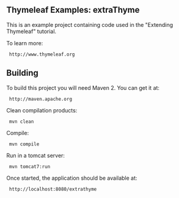 
Thymeleaf Examples: extraThyme
------------------------------
 
 This is an example project containing code used in the "Extending Thymeleaf" tutorial.
 
 To learn more:
 
     http://www.thymeleaf.org


Building
--------
 
 To build this project you will need Maven 2. You can get it at:
 
     http://maven.apache.org

 Clean compilation products:
 
     mvn clean
     
 Compile:
 
     mvn compile
     
 Run in a tomcat server:
 
     mvn tomcat7:run

 Once started, the application should be available at:
 
     http://localhost:8080/extrathyme


 
